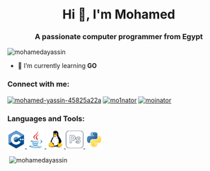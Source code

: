 <h1 align="center">Hi 👋, I'm Mohamed</h1>
<h3 align="center">A passionate computer programmer from Egypt</h3>

<p align="left"> <img src="https://komarev.com/ghpvc/?username=mohamedayassin&label=Profile%20views&color=0e75b6&style=flat" alt="mohamedayassin" /> </p>

- 🌱 I’m currently learning **GO**

<h3 align="left">Connect with me:</h3>
<p align="left">
<a href="https://linkedin.com/in/mohamed-yassin-45825a22a" target="blank"><img align="center" src="https://raw.githubusercontent.com/rahuldkjain/github-profile-readme-generator/master/src/images/icons/Social/linked-in-alt.svg" alt="mohamed-yassin-45825a22a" height="30" width="40" /></a>
<a href="https://instagram.com/mo1nator" target="blank"><img align="center" src="https://raw.githubusercontent.com/rahuldkjain/github-profile-readme-generator/master/src/images/icons/Social/instagram.svg" alt="mo1nator" height="30" width="40" /></a>
<a href="https://codeforces.com/profile/moinator" target="blank"><img align="center" src="https://raw.githubusercontent.com/rahuldkjain/github-profile-readme-generator/master/src/images/icons/Social/codeforces.svg" alt="moinator" height="30" width="40" /></a>
</p>

<h3 align="left">Languages and Tools:</h3>
<p align="left"> <a href="https://www.w3schools.com/cpp/" target="_blank" rel="noreferrer"> <img src="https://raw.githubusercontent.com/devicons/devicon/master/icons/cplusplus/cplusplus-original.svg" alt="cplusplus" width="40" height="40"/> </a> <a href="https://www.java.com" target="_blank" rel="noreferrer"> <img src="https://raw.githubusercontent.com/devicons/devicon/master/icons/java/java-original.svg" alt="java" width="40" height="40"/> </a> <a href="https://www.linux.org/" target="_blank" rel="noreferrer"> <img src="https://raw.githubusercontent.com/devicons/devicon/master/icons/linux/linux-original.svg" alt="linux" width="40" height="40"/> </a> <a href="https://www.photoshop.com/en" target="_blank" rel="noreferrer"> <img src="https://raw.githubusercontent.com/devicons/devicon/master/icons/photoshop/photoshop-line.svg" alt="photoshop" width="40" height="40"/> </a> <a href="https://www.python.org" target="_blank" rel="noreferrer"> <img src="https://raw.githubusercontent.com/devicons/devicon/master/icons/python/python-original.svg" alt="python" width="40" height="40"/> </a> </p>

<p>&nbsp;<img align="center" src="https://github-readme-stats.vercel.app/api?username=mohamedayassin&show_icons=true&locale=en" alt="mohamedayassin" /></p>

